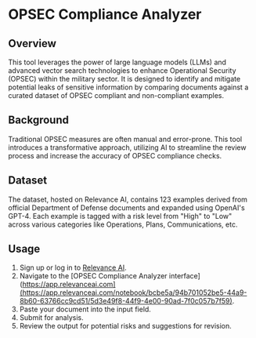 # OPSEC Compliance Analyzer

## Overview
This tool leverages the power of large language models (LLMs) and advanced vector search technologies to enhance Operational Security (OPSEC) within the military sector. It is designed to identify and mitigate potential leaks of sensitive information by comparing documents against a curated dataset of OPSEC compliant and non-compliant examples.

## Background
Traditional OPSEC measures are often manual and error-prone. This tool introduces a transformative approach, utilizing AI to streamline the review process and increase the accuracy of OPSEC compliance checks.

## Dataset
The dataset, hosted on Relevance AI, contains 123 examples derived from official Department of Defense documents and expanded using OpenAI's GPT-4. Each example is tagged with a risk level from "High" to "Low" across various categories like Operations, Plans, Communications, etc.

## Usage
1. Sign up or log in to [Relevance AI](https://relevanceai.com).
2. Navigate to the [OPSEC Compliance Analyzer interface](https://app.relevanceai.com](https://app.relevanceai.com/notebook/bcbe5a/94b701052be5-44a9-8b60-63766cc9cd51/5d3e49f8-44f9-4e00-90ad-7f0c057b7f59).
3. Paste your document into the input field.
4. Submit for analysis.
5. Review the output for potential risks and suggestions for revision.
